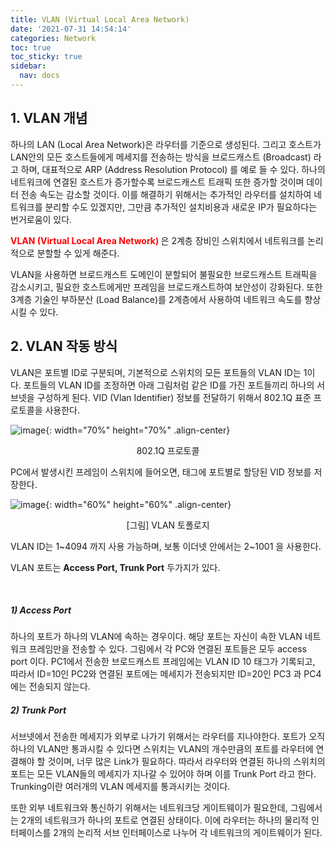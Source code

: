 ```yaml
---
title: VLAN (Virtual Local Area Network)
date: '2021-07-31 14:54:14'
categories: Network
toc: true
toc_sticky: true
sidebar:
  nav: docs
---
```


## 1. VLAN 개념

하나의 LAN (Local Area Network)은 라우터를 기준으로 생성된다. 그리고 호스트가 LAN안의 모든 호스트들에게 메세지를 전송하는 방식을 브로드캐스트 (Broadcast) 라고 하며, 대표적으로 ARP (Address Resolution Protocol) 를 예로 들 수 있다. 하나의 네트워크에 연결된 호스트가 증가할수록 브로드캐스트 트래픽 또한 증가할 것이며 데이터 전송 속도는 감소할 것이다. 이를 해결하기 위해서는 추가적인 라우터를 설치하여 네트워크를 분리할 수도 있겠지만, 그만큼 추가적인 설치비용과 새로운 IP가 필요하다는 번거로움이 있다.

<b><span style="color:red">VLAN (Virtual Local Area Network)</span> </b> 은 2계층 장비인 스위치에서 네트워크를 논리적으로 분할할 수 있게 해준다. 

VLAN을 사용하면 브로드캐스트 도메인이 분할되어 불필요한 브로드캐스트 트래픽을 감소시키고, 필요한 호스트에게만 프레임을 브로드캐스트하여 보안성이 강화된다. 또한 3계층 기술인 부하분산 (Load Balance)를 2계층에서 사용하여 네트워크 속도를 향상시킬 수 있다.



## 2. VLAN 작동 방식

VLAN은 포트별 ID로 구분되며, 기본적으로 스위치의 모든 포트들의 VLAN ID는 1이다. 포트들의 VLAN ID를 조정하면 아래 그림처럼 같은 ID를 가진 포트들끼리 하나의 서브넷을 구성하게 된다. VID (Vlan Identifier) 정보를 전달하기 위해서 802.1Q 표준 프로토콜을 사용한다.

![image](https://user-images.githubusercontent.com/60495897/127730184-abc3c193-1460-4b3c-8df9-0704bfc45400.png){: width="70%" height="70%" .align-center}

<center>802.1Q 프로토콜</center>

PC에서 발생시킨 프레임이 스위치에 들어오면, 태그에 포트별로 할당된 VID 정보를 저장한다.

![image](https://user-images.githubusercontent.com/60495897/127730139-d4e6c345-7faf-4852-841e-cd34ad4f7b63.png){: width="60%" height="60%" .align-center}

<center>[그림] VLAN 토폴로지</center>

VLAN ID는 1~4094 까지 사용 가능하며, 보통 이더넷 안에서는 2~1001 을  사용한다.

VLAN 포트는 <b>Access Port, Trunk Port</b> 두가지가 있다.

<br/>

##### 1) Access Port

하나의 포트가 하나의 VLAN에 속하는 경우이다. 해당 포트는 자신이 속한 VLAN 네트워크 프레임만을 전송할 수 있다. 그림에서 각 PC와 연결된 포트들은 모두 access port 이다.  PC1에서 전송한 브로드캐스트 프레임에는 VLAN ID 10 태그가 기록되고, 따라서 ID=10인 PC2와 연결된 포트에는 메세지가 전송되지만 ID=20인 PC3 과 PC4에는 전송되지 않는다. 

##### 2) Trunk Port

서브넷에서 전송한 메세지가 외부로 나가기 위해서는 라우터를 지나야한다. 포트가 오직 하나의 VLAN만 통과시킬 수 있다면 스위치는 VLAN의 개수만큼의 포트를 라우터에 연결해야 할 것이며, 너무 많은 Link가 필요하다. 따라서 라우터와 연결된 하나의 스위치의 포트는 모든 VLAN들의 메세지가 지나갈 수 있어야 하며 이를 Trunk Port 라고 한다. Trunking이란 여러개의 VLAN 메세지를 통과시키는 것이다. 

또한 외부 네트워크와 통신하기 위해서는 네트워크당 게이트웨이가 필요한데, 그림에서는 2개의 네트워크가 하나의 포트로 연결된 상태이다. 이에 라우터는 하나의 물리적 인터페이스를 2개의 논리적 서브 인터페이스로 나누어 각 네트워크의 게이트웨이가 된다.